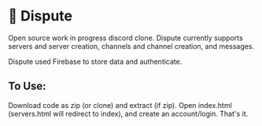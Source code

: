 # 🦜 Dispute

Open source work in progress discord clone. Dispute currently supports servers and server creation, channels and channel creation, and messages.

Dispute used Firebase to store data and authenticate.

## To Use:
Download code as zip (or clone) and extract (if zip).
Open index.html (servers.html will redirect to index), and create an account/login.
That's it.
